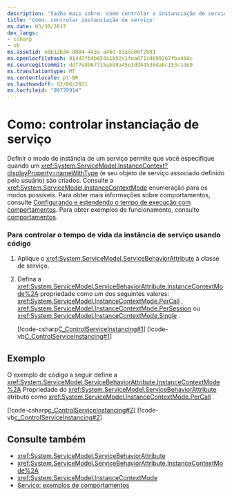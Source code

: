 ```yaml
---
description: 'Saiba mais sobre: como controlar a instanciação de serviço'
title: 'Como: controlar instanciação de serviço'
ms.date: 03/30/2017
dev_langs:
- csharp
- vb
ms.assetid: e0b12b34-8004-443a-a46d-83a5c00f2601
ms.openlocfilehash: 014d7fb4b054a1b52c1fea671cd099267fba468c
ms.sourcegitcommit: ddf7edb67715a5b9a45e3dd44536dabc153c1de0
ms.translationtype: MT
ms.contentlocale: pt-BR
ms.lasthandoff: 02/06/2021
ms.locfileid: "99779914"
---
```

# <a name="how-to-control-service-instancing"></a>Como: controlar instanciação de serviço

Definir o modo de instância de um serviço permite que você especifique quando um <xref:System.ServiceModel.InstanceContext?displayProperty=nameWithType> (e seu objeto de serviço associado definido pelo usuário) são criados. Consulte a <xref:System.ServiceModel.InstanceContextMode> enumeração para os modos possíveis. Para obter mais informações sobre comportamentos, consulte [Configurando e estendendo o tempo de execução com comportamentos](../extending/configuring-and-extending-the-runtime-with-behaviors.md). Para obter exemplos de funcionamento, consulte [comportamentos](../samples/behaviors.md).  
  
### <a name="to-control-the-service-instance-lifetime-using-code"></a>Para controlar o tempo de vida da instância de serviço usando código  
  
1. Aplique o <xref:System.ServiceModel.ServiceBehaviorAttribute> à classe de serviço.  
  
2. Defina a <xref:System.ServiceModel.ServiceBehaviorAttribute.InstanceContextMode%2A> propriedade como um dos seguintes valores: <xref:System.ServiceModel.InstanceContextMode.PerCall> , <xref:System.ServiceModel.InstanceContextMode.PerSession> ou <xref:System.ServiceModel.InstanceContextMode.Single> .  
  
     [!code-csharp[C_ControlServiceInstancing#1](../../../../samples/snippets/csharp/VS_Snippets_CFX/c_controlserviceinstancing/cs/source.cs#1)]
     [!code-vb[C_ControlServiceInstancing#1](../../../../samples/snippets/visualbasic/VS_Snippets_CFX/c_controlserviceinstancing/vb/source.vb#1)]  
  
## <a name="example"></a>Exemplo  

 O exemplo de código a seguir define a <xref:System.ServiceModel.ServiceBehaviorAttribute.InstanceContextMode%2A> Propriedade do <xref:System.ServiceModel.ServiceBehaviorAttribute> atributo como <xref:System.ServiceModel.InstanceContextMode.PerCall> .  
  
 [!code-csharp[c_ControlServiceInstancing#2](../../../../samples/snippets/csharp/VS_Snippets_CFX/c_controlserviceinstancing/cs/source.cs#2)]
 [!code-vb[c_ControlServiceInstancing#2](../../../../samples/snippets/visualbasic/VS_Snippets_CFX/c_controlserviceinstancing/vb/source.vb#2)]  
  
## <a name="see-also"></a>Consulte também

- <xref:System.ServiceModel.ServiceBehaviorAttribute>
- <xref:System.ServiceModel.ServiceBehaviorAttribute.InstanceContextMode%2A>
- <xref:System.ServiceModel.InstanceContextMode>
- [Serviço: exemplos de comportamentos](../samples/behaviors.md)
